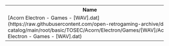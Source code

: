 <table>
<tr><th>Name</th><th>Size</th></tr>
<tr><td>[Acorn Electron - Games - [WAV].dat](https://raw.githubusercontent.com/open-retrogaming-archive/dat-catalog/main/root/basic/TOSEC/Acorn/Electron/Games/[WAV]/Acorn Electron - Games - [WAV].dat)</td><td>1401</td></tr>
</table>
